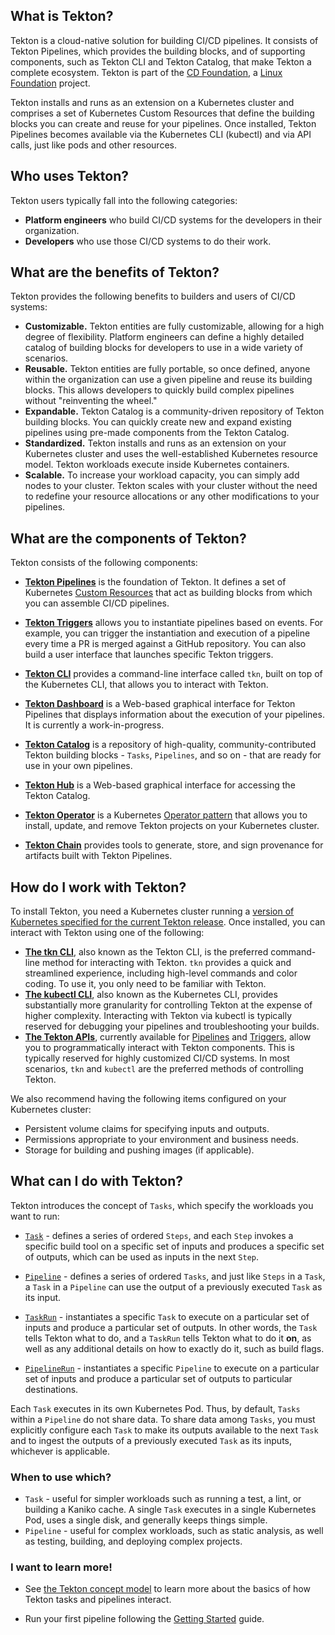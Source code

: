 <!--
---
title: "Overview"
linkTitle: "Overview"
weight: 1
description: >

  Components, benefits and caveats, common usage.
---
-->



## What is Tekton?

Tekton is a cloud-native solution for building CI/CD pipelines. It consists of Tekton Pipelines, which provides
the building blocks, and of supporting components, such as Tekton CLI and Tekton Catalog, that make Tekton a complete
ecosystem. Tekton is part of the [CD Foundation](https://cd.foundation/), a
[Linux Foundation](https://www.linuxfoundation.org/projects/) project.

Tekton installs and runs as an extension on a Kubernetes cluster and comprises a set of Kubernetes Custom Resources
that define the building blocks you can create and reuse for your pipelines. Once installed, Tekton Pipelines becomes 
available via the Kubernetes CLI (kubectl) and via API calls, just like pods and other resources. 

## Who uses Tekton?

Tekton users typically fall into the following categories:

- **Platform engineers** who build CI/CD systems for the developers in their organization. 
- **Developers** who use those CI/CD systems to do their work. 

## What are the benefits of Tekton?

Tekton provides the following benefits to builders and users of CI/CD systems:

- **Customizable.** Tekton entities are fully customizable, allowing for a high degree of flexibility. Platform engineers
  can define a highly detailed catalog of building blocks for developers to use in a wide variety of scenarios.
- **Reusable.** Tekton entities are fully portable, so once defined, anyone within the organization can use a given
  pipeline and reuse its building blocks. This allows developers to quickly build complex pipelines without "reinventing
  the wheel."
- **Expandable.** Tekton Catalog is a community-driven repository of Tekton building blocks. You can quickly create new and
  expand existing pipelines using pre-made components from the Tekton Catalog.
- **Standardized.** Tekton installs and runs as an extension on your Kubernetes cluster and uses the well-established
  Kubernetes resource model. Tekton workloads execute inside Kubernetes containers.
- **Scalable.** To increase your workload capacity, you can simply add nodes to your cluster. Tekton scales with your cluster
  without the need to redefine your resource allocations or any other modifications to your pipelines.

## What are the components of Tekton?

Tekton consists of the following components:

- **[Tekton Pipelines][pipelines]** is the foundation of Tekton. It defines a
  set of Kubernetes [Custom Resources][k-resources] that act as building blocks
  from which you can assemble CI/CD pipelines.

- **[Tekton Triggers][triggers]** allows you to instantiate pipelines based on events.
  For example, you can trigger the instantiation and execution of a pipeline
  every time a PR is merged against a GitHub repository. You can also build a user
  interface that launches specific Tekton triggers.

- **[Tekton CLI][cli]** provides a command-line interface called `tkn`, built on top
  of the Kubernetes CLI, that allows you to interact with Tekton.

- **[Tekton Dashboard][dashboard]** is a Web-based graphical interface for
  Tekton Pipelines that displays information about the execution of your
  pipelines. It is currently a work-in-progress.

- **[Tekton Catalog][catalog]** is a repository of high-quality, community-contributed
  Tekton building blocks - `Tasks`, `Pipelines`, and so on - that are ready for
  use in your own pipelines.

- **[Tekton Hub][hub]** is a Web-based graphical interface for accessing the Tekton Catalog.

- **[Tekton Operator][operator]** is a Kubernetes [Operator
  pattern](https://operatorhub.io/what-is-an-operator) that allows you to
  install, update, and remove Tekton projects on your Kubernetes cluster.

- **[Tekton Chain][chains]** provides tools to generate, store, and sign
  provenance for artifacts built with Tekton Pipelines.

[pipelines]: https://github.com/tektoncd/pipeline/blob/main/docs/README.md
[triggers]: https://github.com/tektoncd/triggers/blob/main/README.md
[cli]: https://github.com/tektoncd/cli/blob/main/README.md
[dashboard]: https://github.com/tektoncd/dashboard/blob/main/docs/README.md
[catalog]: https://github.com/tektoncd/catalog/blob/v1beta1/README.md
[hub]: https://github.com/tektoncd/hub/blob/main/README.md
[operator]: https://github.com/tektoncd/operator/blob/main/README.md
[chains]: https://github.com/tektoncd/chains/blob/main/README.md
[k-resources]: https://kubernetes.io/docs/concepts/extend-kubernetes/api-extension/custom-resources/

## How do I work with Tekton?

To install Tekton, you need a Kubernetes cluster running a
[version of Kubernetes specified for the current Tekton release](https://github.com/tektoncd/pipeline/#want-to-start-using-pipelines).
Once installed, you can interact with Tekton using one of the following:

- **[The tkn CLI](https://github.com/tektoncd/cli/blob/main/README.md)**, also known as the Tekton CLI, is the preferred command-line method
  for interacting with Tekton. `tkn` provides a quick and streamlined experience, including high-level commands and color coding. To use it,
  you only need to be familiar with Tekton.
- **[The kubectl CLI](https://kubernetes.io/docs/reference/kubectl/overview/)**, also known as the Kubernetes CLI, provides substantially more
  granularity for controlling Tekton at the expense of higher complexity. Interacting with Tekton via kubectl is typically reserved for debugging
  your pipelines and troubleshooting your builds.
- **[The Tekton APIs](https://kubernetes.io/docs/tasks/access-kubernetes-api/custom-resources/custom-resource-definitions/)**, currently
  available for [Pipelines](https://pkg.go.dev/github.com/tektoncd/pipeline/pkg/apis/pipeline/v1beta1?tab=doc) and
  [Triggers](https://pkg.go.dev/github.com/tektoncd/triggers@v0.5.0/pkg/apis/triggers/v1alpha1?tab=doc), allow you to programmatically interact
  with Tekton components. This is typically reserved for highly customized CI/CD systems. In most scenarios, `tkn` and `kubectl` are the preferred 
  methods of controlling Tekton.

We also recommend having the following items configured on your Kubernetes cluster:

- Persistent volume claims for specifying inputs and outputs.
- Permissions appropriate to your environment and business needs.
- Storage for building and pushing images (if applicable).

## What can I do with Tekton?

Tekton introduces the concept of `Tasks`, which specify the workloads you want to run:

- [`Task`](https://github.com/tektoncd/pipeline/blob/main/docs/tasks.md) - defines a series of ordered `Steps`, and each `Step` invokes a specific
  build tool on a specific set of inputs and produces a specific set of outputs, which can be used as inputs in the next `Step`.

- [`Pipeline`](https://github.com/tektoncd/pipeline/blob/main/docs/pipelines.md) - defines a series of ordered `Tasks`, and just like `Steps` in a
  `Task`, a `Task` in a `Pipeline` can use the output of a previously executed `Task` as its input.

- [`TaskRun`](https://github.com/tektoncd/pipeline/blob/main/docs/taskruns.md) - instantiates a specific `Task` to execute on a particular set of
  inputs and produce a particular set of outputs. In other words, the `Task` tells Tekton what to do, and a `TaskRun` tells Tekton what to do it **on**,
  as well as any additional details on how to exactly do it, such as build flags.

- [`PipelineRun`](https://github.com/tektoncd/pipeline/blob/main/docs/pipelineruns.md) - instantiates a specific `Pipeline` to execute on a particular
  set of inputs and produce a particular set of outputs to particular destinations.

Each `Task` executes in its own Kubernetes Pod. Thus, by default, `Tasks` within a `Pipeline` do not share data. To share data among `Tasks`,
you must explicitly configure each `Task` to make its outputs available to the next `Task` and to ingest the outputs of a previously executed
`Task` as its inputs, whichever is applicable. 

### When to use which?

- `Task` - useful for simpler workloads such as running a test, a lint, or building a Kaniko cache. A single `Task` executes in a single
  Kubernetes Pod, uses a single disk, and generally keeps things simple.
- `Pipeline` - useful for complex workloads, such as static analysis, as well as testing, building, and deploying complex projects.

### I want to learn more!

-  See [the Tekton concept model](/docs/concepts/concept-model) to learn more
   about the basics of how Tekton tasks and pipelines interact.

-  Run your first pipeline following the [Getting
   Started](/docs/getting-started/) guide.

